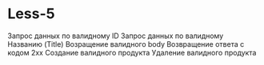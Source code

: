 # Less-5
Запрос данных по валидному ID
Запрос данных по валидному Названию (Title)
Возращение валидного body
Возвращение ответа с кодом 2xx
Создание валидного продукта
Удаление валидного продукта
